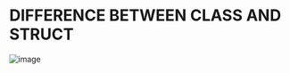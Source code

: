 # DIFFERENCE BETWEEN CLASS AND STRUCT

![image](https://github.com/JashandeepSidhu712/OOPS/assets/117754690/5f7ede59-a2ff-49a4-9663-1dfd10ed0a88)

